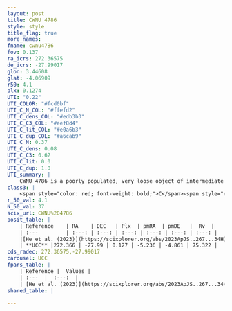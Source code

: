 ```yaml
---
layout: post
title: CWNU 4786
style: style
title_flag: true
more_names: 
fname: cwnu4786
fov: 0.137
ra_icrs: 272.36575
de_icrs: -27.99017
glon: 3.44608
glat: -4.06909
r50: 4.1
plx: 0.1274
UTI: "0.22"
UTI_COLOR: "#fcd0bf"
UTI_C_N_COL: "#ffefd2"
UTI_C_dens_COL: "#edb3b3"
UTI_C_C3_COL: "#eef8d4"
UTI_C_lit_COL: "#e0a6b3"
UTI_C_dup_COL: "#a6cab9"
UTI_C_N: 0.37
UTI_C_dens: 0.08
UTI_C_C3: 0.62
UTI_C_lit: 0.0
UTI_C_dup: 1.0
UTI_summary: |
    CWNU 4786 is a poorly populated, very loose object of intermediate C3 quality. It was recently reported in the literature.
class3: |
    <span style="color: red; font-weight: bold;">C</span><span style="color: green; font-weight: bold;">A</span>
r_50_val: 4.1
N_50_val: 37
scix_url: CWNU%204786
posit_table: |
    | Reference    | RA    | DEC   | Plx  | pmRA  | pmDE   |  Rv  |
    | :---         | :---: | :---: | :---: | :---: | :---: | :---: |
    |[He et al. (2023)](https://scixplorer.org/abs/2023ApJS..267...34H) | 272.375 | -27.976 | 0.111 | -5.218 | -4.894 | 75.32 |
    | **UCC** |272.366 | -27.99 | 0.127 | -5.236 | -4.861 | 75.322 | 
cds_radec: 272.36575,-27.99017
carousel: UCC
fpars_table: |
    | Reference |  Values |
    | :---  |  :---:  |
    | [He et al. (2023)](https://scixplorer.org/abs/2023ApJS..267...34H) | `A0=1.9, m-M=14.7, logA=9.3` |
shared_table: |
    
---
```

